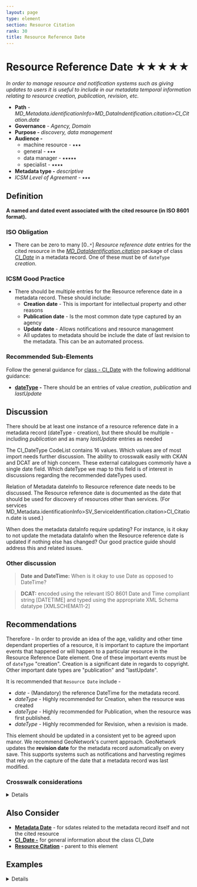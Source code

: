 ```yaml
---
layout: page
type: element
section: Resource Citation
rank: 30
title: Resource Reference Date 
---
```

#  Resource Reference Date ★★★★★
*In order to manage resource and notification systems such as giving updates to users it is useful to include in our metadata temporal information relating to resource creation, publication, revision, etc.*

- **Path** - *MD_Metadata.identificationInfo>MD_DataIndentification.citation>CI_Citation.date*
- **Governance** -  *Agency, Domain*
- **Purpose -** *discovery, data management*
- **Audience -**
  - machine resource - ⭑⭑⭑
  - general - ⭑⭑⭑
  - data manager - ⭑⭑⭑⭑⭑
  - specialist - ⭑⭑⭑⭑
- **Metadata type -** *descriptive*
- *ICSM Level of Agreement* - ⭑⭑⭑

## Definition
**A named and dated event associated with the cited resource (in ISO 8601 format).**

### ISO Obligation
- There can be zero to many [0..`*`] *Resource reference date* entries for the cited resource in the  *[MD_DataIdentification.citation](./ResourceCitation)* package of class *[CI_Date](./class-CI_Date)* in a metadata record.  One of these must be of `dateType` *creation*.

### ICSM Good Practice
- There should be multiple entries for the Resource reference date in a metadata record.  These should include:
  - **Creation date** - This is important for intellectual property and other reasons
  - **Publication date** - Is the most common date type captured by an agency
  - **Update date** - Allows notifications and resource management
  - All updates to metadata should be include the date of last revision to the metadata. This can be an automated process.

### Recommended Sub-Elements
Follow the general guidance for [class - CI_Date](./class-CI_Date) with the following additional guidance:
- **[dateType](http://wiki.esipfed.org/index.php/ISO_19115-3_Codelists#CI_DateTypeCode) -**  There should be an entries of value *creation*, *publication* and *lastUpdate*

## Discussion
There should be at least one instance of a resource reference date in a metadata record (dateType - creation), but there should be multiple - including *publication* and as many *lastUpdate* entries as needed

The CI_DateType CodeList contains 16 values. Which values are of most import needs further discussion. The ability to crosswalk easily with CKAN and DCAT are of high concern. These external catalogues commonly have a single date field. Which dateType we map to this field is of interest in discussions regarding the recommended dateTypes used.

Relation of Metadata dateInfo to Resource reference date needs to be discussed. The Resource reference date is documented as the date that should be used for discovery of resources other than services. (For services MD_Metadata.identificationInfo>SV_ServiceIdentification.citation>CI_Citation.date is used.)

When does the metadata dataInfo require updating? For instance, is it okay to not update the metadata dataInfo when the Resource reference date is updated if nothing else has changed? Our good practice guide should address this and related issues.


### Other discussion
> **Date and DateTime:**
When is it okay to use Date as opposed to DateTime?

> **DCAT:**
encoded using the relevant ISO 8601 Date and Time compliant string [DATETIME] and typed using the appropriate XML Schema datatype [XMLSCHEMA11-2]


## Recommendations
Therefore - In order to provide an idea of the age, validity and other time dependant properties of a resource, it is important to capture the important events that happened or will happen to a particular resource in the Resource Reference Date element.  One of these important events must be of `dateType` "creation".  Creation is a significant date in regards to copyright. Other important date types are "publication" and "lastUpdate".

It is recommended that `Resource Date` include - 
- *date* - (Mandatory) the reference DateTime for the metadata record.
- *dateType* - Highly recommended for Creation, when the resource was created
- *dateType* - Highly recommended for Publication, when the resource was first published.
- *dateType* - Highly recommended for Revision, when a revision is made.

This element should be updated in a consistent yet to be agreed upon manor.  We recommend GeoNetwork's current approach.  GeoNetwork updates the **revision date** for the metadata record automatically on every save. This supports systems such as notifications and harvesting regimes that  rely on the capture of the date that a metadata record was last modified.

### Crosswalk considerations

<details>

#### Dublin core / CKAN / data.govt.nz
Maps to `date (publication, update)`

#### DCAT
Maps to `dct:issued* and *dct:modified`

#### RIF-CS
Maps to `Date`

</details>

## Also Consider
- **[Metadata Date](./MetadataDate)** - for sdates related to the metadata record itself and not the cited resource
- **[CI_Date -](./class-CI_Date)** for general information about the class CI_Date
- **[Resource  Citation](./ResourceCitation)** - parent to this element

## Examples

<details>

### XML
```
</mdb:MD_Metadata>
....
   <mdb:identificationInfo>
      <mri:MD_DataIdentification>
         <mri:citation>
            <cit:CI_Citation>
            ....
   		<cit:date>
                  <cit:CI_Date>
                     <cit:date>
                        <gco:Date>2018-06-11</gco:Date>
                     </cit:date>
                     <cit:dateType>
                        <cit:CI_DateTypeCode codeList="https://schemas.isotc211.org/19115/resources/Codelist/cat/codelists.xml#CI_DateTypeCode"
                                             codeListValue="creation"/>
                     </cit:dateType>
                  </cit:CI_Date>
               </cit:date>
               <cit:date>
                  <cit:CI_Date>
                     <cit:date>
                        <gco:Date>2019-06-11</gco:Date>
                     </cit:date>
                     <cit:dateType>
                        <cit:CI_DateTypeCode codeList="https://schemas.isotc211.org/19115/resources/Codelist/cat/codelists.xml#CI_DateTypeCode"
                                             codeListValue="lastUpdate"/>
                     </cit:dateType>
                  </cit:CI_Date>
               </cit:date>
               ....
            </cit:CI_Citation>
          </mri:citation>
          ....
      </mri:MD_DataIdentification>
   </mdb:identificationInfo>
....
</mdb:MD_Metadata>
```

### UML diagrams
Recommended elements highlighted in Yellow
![resourceDate](../images/ResourceDateUML.png)

</details>
